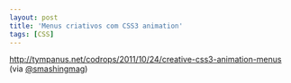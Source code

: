 ```yaml
---
layout: post
title: 'Menus criativos com CSS3 animation'
tags: [CSS]
---
```


<http://tympanus.net/codrops/2011/10/24/creative-css3-animation-menus><br>
(via [@smashingmag](https://twitter.com/smashingmag/status/132774189651345408))

